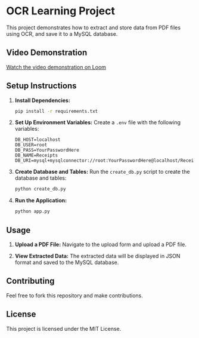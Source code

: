 # OCR Learning Project

This project demonstrates how to extract and store data from PDF files using OCR, and save it to a MySQL database.

## Video Demonstration

[Watch the video demonstration on Loom](https://www.loom.com/share/bdcc626e09b240f2a98c0e9a77531425?sid=4217733c-9189-4dfa-97b1-5fa4a2ee5661)

## Setup Instructions

1. **Install Dependencies:**
    ```bash
    pip install -r requirements.txt
    ```

2. **Set Up Environment Variables:**
    Create a `.env` file with the following variables:
    ```plaintext
    DB_HOST=localhost
    DB_USER=root
    DB_PASS=YourPasswordHere
    DB_NAME=Receipts
    DB_URI=mysql+mysqlconnector://root:YourPasswordHere@localhost/Receipts
    ```

3. **Create Database and Tables:**
    Run the `create_db.py` script to create the database and tables:
    ```bash
    python create_db.py
    ```

4. **Run the Application:**
    ```bash
    python app.py
    ```

## Usage

1. **Upload a PDF File:**
    Navigate to the upload form and upload a PDF file.

2. **View Extracted Data:**
    The extracted data will be displayed in JSON format and saved to the MySQL database.

## Contributing

Feel free to fork this repository and make contributions.

## License

This project is licensed under the MIT License.
